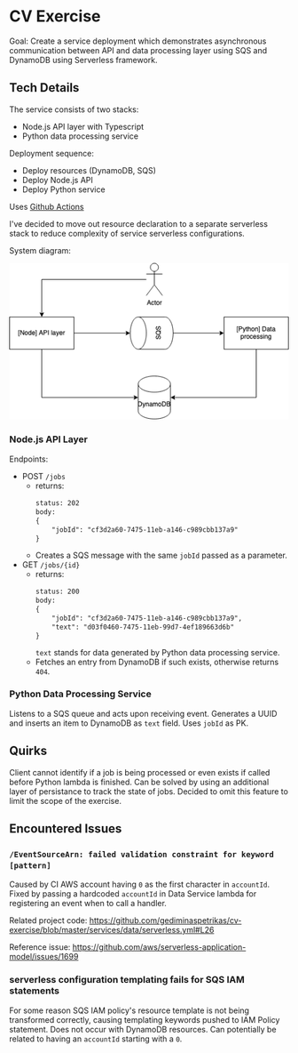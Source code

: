 # CV Exercise
Goal:
Create a service deployment which demonstrates asynchronous communication between API and data processing layer using SQS and DynamoDB using Serverless framework.

## Tech Details
The service consists of two stacks:
- Node.js API layer with Typescript
- Python data processing service

Deployment sequence:
- Deploy resources (DynamoDB, SQS)
- Deploy Node.js API
- Deploy Python service

Uses [Github Actions](https://github.com/gediminaspetrikas/cv-exercise/blob/master/.github/workflows/main.yml)

I've decided to move out resource declaration to a separate serverless stack to reduce complexity of service serverless configurations.

System diagram:

![Diagram](https://github.com/gediminaspetrikas/cv-exercise/blob/main/diagram.png?raw=true)

### Node.js API Layer
Endpoints:
- POST `/jobs`
  - returns:
    ```
    status: 202
    body:
    {
        "jobId": "cf3d2a60-7475-11eb-a146-c989cbb137a9"
    }
    ```
  - Creates a SQS message with the same `jobId` passed as a parameter.
- GET `/jobs/{id}`
  - returns:
    ```
    status: 200
    body:
    {
        "jobId": "cf3d2a60-7475-11eb-a146-c989cbb137a9",
        "text": "d03f0460-7475-11eb-99d7-4ef189663d6b"
    }
    ```
    `text` stands for data generated by Python data processing service.
  - Fetches an entry from DynamoDB if such exists, otherwise returns `404`.

### Python Data Processing Service
Listens to a SQS queue and acts upon receiving event. Generates a UUID and inserts an item to DynamoDB as `text` field. Uses `jobId` as PK.

## Quirks
Client cannot identify if a job is being processed or even exists if called before Python lambda is finished. Can be solved by using an additional layer of persistance to track the state of jobs. Decided to omit this feature to limit the scope of the exercise.

## Encountered Issues
### `/EventSourceArn: failed validation constraint for keyword [pattern]`
Caused by CI AWS account having `0` as the first character in `accountId`. 
Fixed by passing a hardcoded `accountId` in Data Service lambda for registering an event when to call a handler.

Related project code: https://github.com/gediminaspetrikas/cv-exercise/blob/master/services/data/serverless.yml#L26

Reference issue: https://github.com/aws/serverless-application-model/issues/1699

### serverless configuration templating fails for SQS IAM statements
For some reason SQS IAM policy's resource template is not being transformed correctly, causing templating keywords pushed to IAM Policy statement. Does not occur with DynamoDB resources. Can potentially be related to having an `accountId` starting with a `0`.
